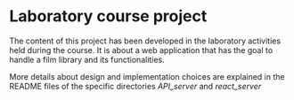 # Laboratory course project
The content of this project has been developed in the laboratory activities held during the course. It is about a web application that has the goal to handle a film library and its functionalities.

More details about design and implementation choices are explained in the README files of the specific directories _API_server_ and _react_server_
